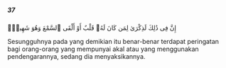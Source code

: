 ##### 37

<span class="ayah">إِنَّ فِى ذَٰلِكَ لَذِكْرَىٰ لِمَن كَانَ لَهُۥ قَلْبٌ أَوْ أَلْقَى ٱلسَّمْعَ وَهُوَ شَهِيدٌۭ</span>

<span class="ayah_translation">Sesungguhnya pada yang demikian itu benar-benar terdapat peringatan bagi orang-orang yang mempunyai akal atau yang menggunakan pendengarannya, sedang dia menyaksikannya.</span>
